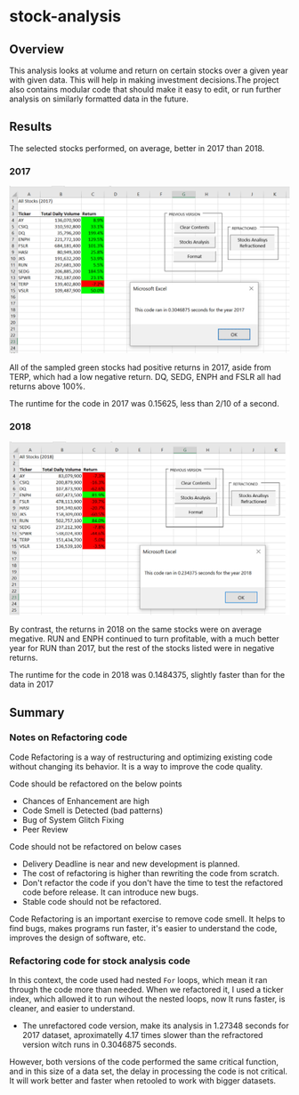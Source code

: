 # stock-analysis

## Overview

This analysis looks at volume and return on certain stocks over a given year with given data. This will help in making investment decisions.The project also contains modular code that should make it easy to edit, or run further analysis on similarly formatted data in the future. 

## Results

The selected stocks performed, on average, better in 2017 than 2018. 

### 2017

![Results and runtime from 2017](Resources/VBA_Challenge_2017.png)

All of the sampled green stocks had positive returns in 2017, aside from TERP, which had a low negative return. DQ, SEDG, ENPH and FSLR all had returns above 100%. 

The runtime for the code in 2017 was 0.15625, less than 2/10 of a second.

### 2018

![Results and runtime from 2018](Resources/VBA_Challenge_2018.png)

By contrast, the returns in 2018 on the same stocks were on average megative. RUN and ENPH continued to turn profitable, with a much better year for RUN than 2017, but the rest of the stocks listed were in negative returns. 

The runtime for the code in 2018 was 0.1484375, slightly faster than for the data in 2017

## Summary 

### Notes on Refactoring code

Code Refactoring is a way of restructuring and optimizing existing code without changing its behavior. It is a way to improve the code quality. 

Code should be refactored on the below points
- Chances of Enhancement are high
- Code Smell is Detected (bad patterns)
- Bug of System Glitch Fixing
- Peer Review

Code should not be refactored on below cases
- Delivery Deadline is near and new development is planned.
- The cost of refactoring is higher than rewriting the code from scratch.
- Don't refactor the code if you don't have the time to test the refactored code before release. It can introduce new bugs. 
- Stable code should not be refactored.

Code Refactoring is an important exercise to remove code smell. It helps to find bugs, makes programs run faster, it's easier to understand the code, improves the design of software, etc. 

### Refactoring code for stock analysis code

In this context, the code used had nested `For` loops, which mean it ran through the code more than needed. When we refactored it, I used a ticker index, which allowed it to run wihout the nested loops, now It runs faster, is cleaner, and easier to understand. 

- The unrefactored code version, make its analysis in 1.27348 seconds for 2017 dataset, aproximatelly 4.17 times slower than the refractored version witch runs in 0.3046875 seconds.

However, both versions of the code performed the same critical function, and in this size of a data set, the delay in processing the code is not critical. It will work better and faster when retooled to work with bigger datasets.
